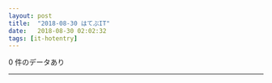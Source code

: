 ```yaml
---
layout: post
title:  "2018-08-30 はてぶIT"
date:   2018-08-30 02:02:32
tags: [it-hotentry]
---
```

0 件のデータあり

<hr>
